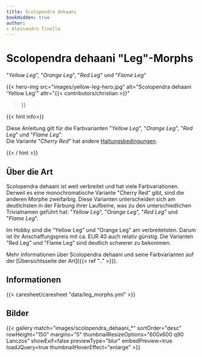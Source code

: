 ```yaml
---
title: Scolopendra dehaani
bookHidden: true
author:
- Alessandro Tinella
---
```


# Scolopendra dehaani "Leg"-Morphs

"_Yellow Leg_", "_Orange Leg_", "_Red Leg_" und "_Flame Leg_"

{{< hero-img 
    src="images/yellow-leg-hero.jpg" 
    alt="Scolopendra dehaani 'Yellow Leg'" 
    attr="{{< contributors/christian >}}" 
>}}

{{< hint info>}}

Diese Anleitung gilt für die Farbvarianten "_Yellow Leg_", "_Orange Leg_", "_Red Leg_" und "_Flame Leg_".  
Die Variante "_Cherry Red_" hat andere [Haltungsbedingungen](../cherry_red).

{{< / hint >}}

## Über die Art

Scolopendra dehaani ist weit verbreitet und hat viele Farbvariationen. Derweil es eine monochromatische Variante "Cherry Red" gibt, sind die anderen Morphe zweifarbig. Diese Varianten unterscheiden sich am deutlichsten in der Färbung ihrer Laufbeine, was zu den unterschiedlichen Trivialnamen geführt hat: "_Yellow Leg_", "_Orange Leg_", "_Red Leg_" und "_Flame Leg_".

Im Hobby sind die "Yellow Leg" und "Orange Leg" am verbreitetsten. Darum ist ihr Anschaffungspreis mit ca. EUR 40 auch relativ günstig. Die Varianten "Red Leg" und "Flame Leg" sind deutlich schwerer zu bekommen.

Mehr Informationen über Scolopendra dehaani und seine Farbvarianten auf der [Übersichtsseite der Art]({{< ref ".." >}}).

## Informationen

{{< caresheet/caresheet "data/leg_morphs.yml" >}}

## Bilder

{{< gallery match="images/scolopendra_dehaani_*" sortOrder="desc" rowHeight="150" margins="5" thumbnailResizeOptions="600x600 q90 Lanczos" showExif=false previewType="blur" embedPreview=true loadJQuery=true thumbnailHoverEffect="enlarge" >}}
